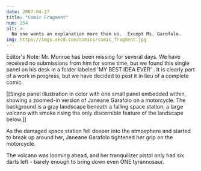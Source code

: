 ```yaml
---
date: 2007-04-27
title: "Comic Fragment"
num: 254
alt: >-
  No one wants an explanation more than us.  Except Ms. Garofalo.
img: https://imgs.xkcd.com/comics/comic_fragment.jpg
---
```

Editor's Note: Mr. Monroe has been missing for several days.  We have received no submissions from him for some time, but we found this single panel on his desk in a folder labeled 'MY BEST IDEA EVER' .  It is clearly part of a work in progress, but we have decided to post it in lieu of a complete comic.

[[Single panel illustration in color with one small panel embedded within, showing a zoomed-in version of Janeane Garafolo on a motorcycle.  The background is a gray landscape beneath a falling space station, a large volcano with smoke rising the only discernible feature of the landscape below.]]

As the damaged space station fell deeper into the atmosphere and started to break up around her, Janeane Garafolo tightened her grip on the motorcycle.

The volcano was looming ahead, and her tranquilizer pistol only had six darts left - barely enough to bring down even ONE tyrannosaur. 

